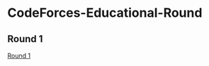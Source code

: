 # CodeForces-Educational-Round
## Round 1
<a href = "https://github.com/uchikhanz/CodeForces-Educational-Round/tree/main/Round%201"> Round 1

